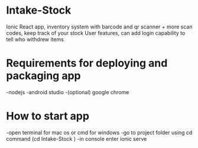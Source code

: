 # Intake-Stock
Ionic React app, inventory system with barcode and qr scanner + more scan codes, keep track of your stock
User features, can add login capability to tell who withdrew items

# Requirements for deploying and packaging app
-nodejs
-android studio
-(optional) google chrome

# How to start app
-open terminal for mac os or cmd for windows
-go to project folder using cd command (cd Intake-Stock )
-in console enter  ionic serve
